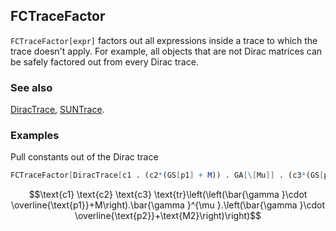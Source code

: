 ## FCTraceFactor

`FCTraceFactor[expr]` factors out all expressions inside a trace to which the trace doesn't apply. For example, all objects that are not Dirac matrices can be safely factored out from every Dirac trace.

### See also

[DiracTrace](DiracTrace), [SUNTrace](SUNTrace).

### Examples

Pull constants out of the Dirac trace

```mathematica
FCTraceFactor[DiracTrace[c1 . (c2*(GS[p1] + M)) . GA[\[Mu]] . (c3*(GS[p2] + M2))]]
```

$$\text{c1} \text{c2} \text{c3} \text{tr}\left(\left(\bar{\gamma }\cdot \overline{\text{p1}}+M\right).\bar{\gamma }^{\mu }.\left(\bar{\gamma }\cdot \overline{\text{p2}}+\text{M2}\right)\right)$$